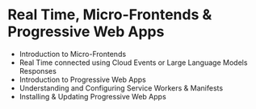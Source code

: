 # Real Time, Micro-Frontends & Progressive Web Apps

- Introduction to Micro-Frontends 
- Real Time connected using Cloud Events or Large Language Models Responses
- Introduction to Progressive Web Apps
- Understanding and Configuring Service Workers & Manifests
- Installing & Updating Progressive Web Apps